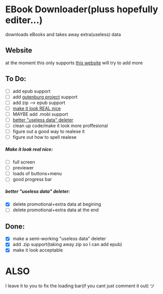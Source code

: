 # EBook Downloader(pluss hopefully editer...)
downloads eBooks and takes away extra(useless) data

## Website
at the moment this only supports [this website](https://novelasfreeonline.com)
will try to add more

## To Do:
 - [ ] add epub support
 - [ ] add [gutenburg project](https://www.gutenberg.org/) support
 - [ ]  add zip --> epub support
 - [ ]  [make it look REAL nice](#make-it-look-real-nice)
 - [ ]  MAYBE add .mobi support
 - [ ]  [better "useless data" deleter](#better-useless-data-deleter)
 - [ ]  clean up code/make it look more proffesional
 - [ ]  figure out a good way to realese it
 - [ ]  figure out how to spell realese

##### Make it look real nice:
 - [ ] full screen
 - [ ] previewer
 - [ ] loads of buttons+menu
 - [ ] good progress bar
##### better "useless data" deleter:
- [x] delete promotional+extra data at begining
- [ ] delete promotional+extra data at the end

## Done:
 - [x] make a semi-working "useless data" deleter
 - [x] add .zip support(taking away zip so I can add epub)
 - [x] make it look acceptable

# ALSO
I leave it to you to fix the loading bar(if you cant just comment it out) ツ
